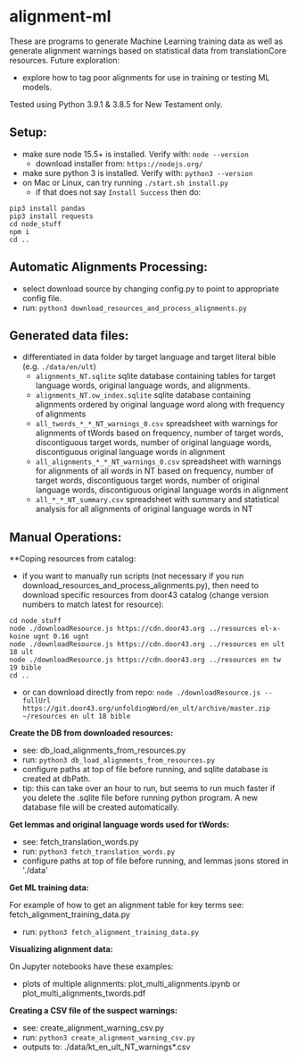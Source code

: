 # alignment-ml

These are programs to generate Machine Learning training data as well as generate alignment warnings based on statistical data from translationCore resources.
Future exploration:
- explore how to tag poor alignments for use in training or testing ML models.

Tested using Python 3.9.1 & 3.8.5 for New Testament only.

## Setup:
- make sure node 15.5+ is installed.  Verify with: `node --version`
  - download installer from: `https://nodejs.org/`
- make sure python 3 is installed.  Verify with: `python3 --version`
- on Mac or Linux, can try running `./start.sh install.py`
  - if that does not say `Install Success` then do:
```
pip3 install pandas
pip3 install requests
cd node_stuff
npm i
cd ..
```

## Automatic Alignments Processing:
- select download source by changing config.py to point to appropriate config file.
- run: `python3 download_resources_and_process_alignments.py`

## Generated data files:
- differentiated in data folder by target language and target literal bible (e.g. `./data/en/ult`)
  - `alignments_NT.sqlite` sqlite database containing tables for target language words, original language words, and alignments.
  - `alignments_NT.ow_index.sqlite` sqlite database containing alignments ordered by original language word along with frequency of alignments
  - `all_twords_*_*_NT_warnings_0.csv` spreadsheet with warnings for alignments of tWords based on frequency, number of target words, discontiguous target words, number of original language words, discontiguous original language words in alignment
  - `all_alignments_*_*_NT_warnings_0.csv` spreadsheet with warnings for alignments of all words in NT based on frequency, number of target words, discontiguous target words, number of original language words, discontiguous original language words in alignment
  - `all_*_*_NT_summary.csv` spreadsheet with summary and statistical analysis for all alignments of original language words in NT

## Manual Operations:
**Coping resources from catalog:
- if you want to manually run scripts (not necessary if you run download_resources_and_process_alignments.py), then need to download specific resources from door43 catalog (change version numbers to match latest for resource):
```
cd node_stuff
node ./downloadResource.js https://cdn.door43.org ../resources el-x-koine ugnt 0.16 ugnt
node ./downloadResource.js https://cdn.door43.org ../resources en ult 18 ult
node ./downloadResource.js https://cdn.door43.org ../resources en tw 19 bible
cd ..
```
- or can download directly from repo: `node ./downloadResource.js --fullUrl https://git.door43.org/unfoldingWord/en_ult/archive/master.zip ~/resources en ult 18 bible`

**Create the DB from downloaded resources:**

- see: db_load_alignments_from_resources.py
- run: `python3 db_load_alignments_from_resources.py`  
- configure paths at top of file before running, and sqlite database is created at dbPath.
- tip: this can take over an hour to run, but seems to run much faster if you delete the .sqlite file before running python program.  A new database file will be created automatically.

**Get lemmas and original language words used for tWords:**

- see: fetch_translation_words.py
- run: `python3 fetch_translation_words.py`
- configure paths at top of file before running, and lemmas jsons stored in './data'

**Get ML training data:**

For example of how to get an alignment table for key terms see: fetch_alignment_training_data.py
- run: `python3 fetch_alignment_training_data.py`

**Visualizing alignment data:**

On Jupyter notebooks have these examples:
- plots of multiple alignments: plot_multi_alignments.ipynb or plot_multi_alignments_twords.pdf
  
**Creating a CSV file of the suspect warnings:**

- see: create_alignment_warning_csv.py
- run: `python3 create_alignment_warning_csv.py`
- outputs to: ./data/kt_en_ult_NT_warnings*.csv
